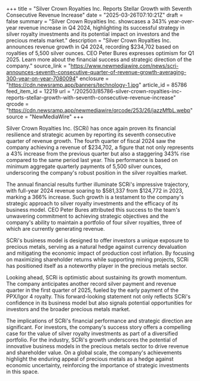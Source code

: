 +++
title = "Silver Crown Royalties Inc. Reports Stellar Growth with Seventh Consecutive Revenue Increase"
date = "2025-03-26T07:10:21Z"
draft = false
summary = "Silver Crown Royalties Inc. showcases a 343% year-over-year revenue increase in Q4 2024, highlighting its successful strategy in silver royalty investments and its potential impact on investors and the precious metals market."
description = "Silver Crown Royalties Inc. announces revenue growth in Q4 2024, recording $234,702 based on royalties of 5,500 silver ounces. CEO Peter Bures expresses optimism for Q1 2025. Learn more about the financial success and strategic direction of the company."
source_link = "https://www.newmediawire.com/news/scri-announces-seventh-consecutive-quarter-of-revenue-growth-averaging-300-year-on-year-7080094"
enclosure = "https://cdn.newsramp.app/banners/technology-1.jpg"
article_id = 85786
feed_item_id = 12219
url = "/202503/85786-silver-crown-royalties-inc-reports-stellar-growth-with-seventh-consecutive-revenue-increase"
qrcode = "https://cdn.newsramp.app/newmediawire/qrcode/253/26/jazzMfbL.webp"
source = "NewMediaWire"
+++

<p>Silver Crown Royalties Inc. (SCRi) has once again proven its financial resilience and strategic acumen by reporting its seventh consecutive quarter of revenue growth. The fourth quarter of fiscal 2024 saw the company achieving a revenue of $234,702, a figure that not only represents a 43% increase from the previous quarter but also a staggering 343% rise compared to the same period last year. This performance is based on minimum aggregate quarterly payments of 5,500 silver ounces, underscoring the company's robust position in the silver royalties market.</p><p>The annual financial results further illuminate SCRi's impressive trajectory, with full-year 2024 revenue soaring to $581,337 from $124,772 in 2023, marking a 366% increase. Such growth is a testament to the company's strategic approach to silver royalty investments and the efficacy of its business model. CEO Peter Bures attributed this success to the team's unwavering commitment to achieving strategic objectives and the company's ability to maintain a portfolio of four silver royalties, three of which are currently generating revenue.</p><p>SCRi's business model is designed to offer investors a unique exposure to precious metals, serving as a natural hedge against currency devaluation and mitigating the economic impact of production cost inflation. By focusing on maximizing shareholder returns while supporting mining projects, SCRi has positioned itself as a noteworthy player in the precious metals sector.</p><p>Looking ahead, SCRi is optimistic about sustaining its growth momentum. The company anticipates another record silver payment and revenue quarter in the first quarter of 2025, fueled by the early payment of the PPX/Igor 4 royalty. This forward-looking statement not only reflects SCRi's confidence in its business model but also signals potential opportunities for investors and the broader precious metals market.</p><p>The implications of SCRi's financial performance and strategic direction are significant. For investors, the company's success story offers a compelling case for the value of silver royalty investments as part of a diversified portfolio. For the industry, SCRi's growth underscores the potential of innovative business models in the precious metals sector to drive revenue and shareholder value. On a global scale, the company's achievements highlight the enduring appeal of precious metals as a hedge against economic uncertainty, reinforcing the importance of strategic investments in this space.</p>